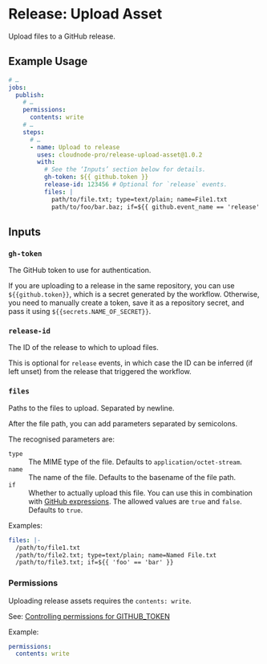 # Release: Upload Asset

Upload files to a GitHub release.

## Example Usage

```yaml
# …
jobs:
  publish:
    # …
    permissions:
      contents: write
    # …
    steps:
      # …
      - name: Upload to release
        uses: cloudnode-pro/release-upload-asset@1.0.2
        with:
          # See the ‘Inputs’ section below for details.
          gh-token: ${{ github.token }}
          release-id: 123456 # Optional for `release` events.
          files: |
            path/to/file.txt; type=text/plain; name=File1.txt
            path/to/foo/bar.baz; if=${{ github.event_name == 'release' }}
```

## Inputs

### `gh-token`

The GitHub token to use for authentication.

If you are uploading to a release in the same repository, you can use `${{github.token}}`, which is a secret
generated by the workflow. Otherwise, you need to manually create a token, save it as a repository secret, and pass it
using `${{secrets.NAME_OF_SECRET}}`.

### `release-id`

The ID of the release to which to upload files.

This is optional for `release` events, in which case the ID can be inferred (if left unset) from the release that
triggered the workflow.

### `files`

Paths to the files to upload. Separated by newline.

After the file path, you can add parameters separated by semicolons.

The recognised parameters are:

<dl>
    <dt><code>type</code></dt>
    <dd>The MIME type of the file. Defaults to <code>application/octet-stream</code>.
    <dt><code>name</code></dt>
    <dd>The name of the file. Defaults to the basename of the file path.</dd>
    <dt><code>if</code></dt>
    <dd>Whether to actually upload this file. You can use this in combination with
        <a href="https://docs.github.com/en/actions/writing-workflows/choosing-what-your-workflow-does/evaluate-expressions-in-workflows-and-actions">GitHub expressions</a>.
        The allowed values are <code>true</code> and <code>false</code>. Defaults to <code>true</code>.
</dd>
</dl>

Examples:

```yaml
files: |-
  /path/to/file1.txt
  /path/to/file2.txt; type=text/plain; name=Named File.txt
  /path/to/file3.txt; if=${{ 'foo' == 'bar' }}
```

### Permissions

Uploading release assets requires the `contents: write`.

See: [Controlling permissions for GITHUB_TOKEN](https://docs.github.com/en/actions/writing-workflows/choosing-what-your-workflow-does/controlling-permissions-for-github_token)

Example:

```yaml
permissions:
  contents: write
```
